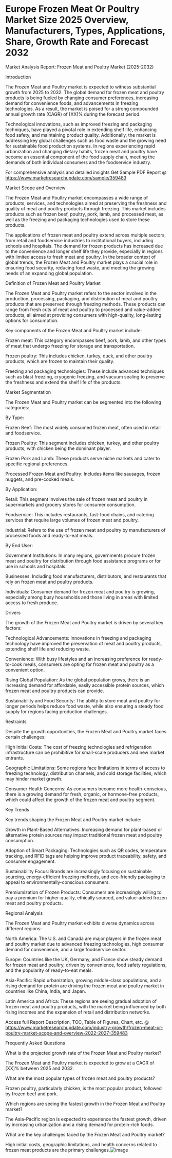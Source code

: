 # Europe Frozen Meat Or Poultry Market Size 2025 Overview, Manufacturers, Types, Applications, Share, Growth Rate and Forecast 2032
Market Analysis Report: Frozen Meat and Poultry Market (2025-2032)

Introduction

The Frozen Meat and Poultry market is expected to witness substantial growth from 2025 to 2032. The global demand for frozen meat and poultry products is being fueled by changing consumer preferences, increasing demand for convenience foods, and advancements in freezing technologies. As a result, the market is poised for a strong compounded annual growth rate (CAGR) of [XX]% during the forecast period.

Technological innovations, such as improved freezing and packaging techniques, have played a pivotal role in extending shelf life, enhancing food safety, and maintaining product quality. Additionally, the market is addressing key global challenges such as food waste and the growing need for sustainable food production systems. In regions experiencing rapid urbanization and changing dietary habits, frozen meat and poultry have become an essential component of the food supply chain, meeting the demands of both individual consumers and the foodservice industry.

For comprehensive analysis and detailed insights Get Sample PDF Report @ https://www.marketresearchupdate.com/sample/359483


Market Scope and Overview

The Frozen Meat and Poultry market encompasses a wide range of products, services, and technologies aimed at preserving the freshness and quality of meat and poultry products through freezing. This market includes products such as frozen beef, poultry, pork, lamb, and processed meat, as well as the freezing and packaging technologies used to store these products.

The applications of frozen meat and poultry extend across multiple sectors, from retail and foodservice industries to institutional buyers, including schools and hospitals. The demand for frozen products has increased due to the convenience and longer shelf life they provide, especially in regions with limited access to fresh meat and poultry. In the broader context of global trends, the Frozen Meat and Poultry market plays a crucial role in ensuring food security, reducing food waste, and meeting the growing needs of an expanding global population.

Definition of Frozen Meat and Poultry Market

The Frozen Meat and Poultry market refers to the sector involved in the production, processing, packaging, and distribution of meat and poultry products that are preserved through freezing methods. These products can range from fresh cuts of meat and poultry to processed and value-added products, all aimed at providing consumers with high-quality, long-lasting options for consumption.

Key components of the Frozen Meat and Poultry market include:

Frozen meat: This category encompasses beef, pork, lamb, and other types of meat that undergo freezing for storage and transportation.

Frozen poultry: This includes chicken, turkey, duck, and other poultry products, which are frozen to maintain their quality.

Freezing and packaging technologies: These include advanced techniques such as blast freezing, cryogenic freezing, and vacuum sealing to preserve the freshness and extend the shelf life of the products.

Market Segmentation

The Frozen Meat and Poultry market can be segmented into the following categories:

By Type:

Frozen Beef: The most widely consumed frozen meat, often used in retail and foodservice.

Frozen Poultry: This segment includes chicken, turkey, and other poultry products, with chicken being the dominant player.

Frozen Pork and Lamb: These products serve niche markets and cater to specific regional preferences.

Processed Frozen Meat and Poultry: Includes items like sausages, frozen nuggets, and pre-cooked meals.

By Application:

Retail: This segment involves the sale of frozen meat and poultry in supermarkets and grocery stores for consumer consumption.

Foodservice: This includes restaurants, fast-food chains, and catering services that require large volumes of frozen meat and poultry.

Industrial: Refers to the use of frozen meat and poultry by manufacturers of processed foods and ready-to-eat meals.

By End User:

Government Institutions: In many regions, governments procure frozen meat and poultry for distribution through food assistance programs or for use in schools and hospitals.

Businesses: Including food manufacturers, distributors, and restaurants that rely on frozen meat and poultry products.

Individuals: Consumer demand for frozen meat and poultry is growing, especially among busy households and those living in areas with limited access to fresh produce.

Drivers

The growth of the Frozen Meat and Poultry market is driven by several key factors:

Technological Advancements: Innovations in freezing and packaging technology have improved the preservation of meat and poultry products, extending shelf life and reducing waste.

Convenience: With busy lifestyles and an increasing preference for ready-to-cook meals, consumers are opting for frozen meat and poultry as a convenient option.

Rising Global Population: As the global population grows, there is an increasing demand for affordable, easily accessible protein sources, which frozen meat and poultry products can provide.

Sustainability and Food Security: The ability to store meat and poultry for longer periods helps reduce food waste, while also ensuring a steady food supply for regions facing production challenges.

Restraints

Despite the growth opportunities, the Frozen Meat and Poultry market faces certain challenges:

High Initial Costs: The cost of freezing technologies and refrigeration infrastructure can be prohibitive for small-scale producers and new market entrants.

Geographic Limitations: Some regions face limitations in terms of access to freezing technology, distribution channels, and cold storage facilities, which may hinder market growth.

Consumer Health Concerns: As consumers become more health-conscious, there is a growing demand for fresh, organic, or hormone-free products, which could affect the growth of the frozen meat and poultry segment.

Key Trends

Key trends shaping the Frozen Meat and Poultry market include:

Growth in Plant-Based Alternatives: Increasing demand for plant-based or alternative protein sources may impact traditional frozen meat and poultry consumption.

Adoption of Smart Packaging: Technologies such as QR codes, temperature tracking, and RFID tags are helping improve product traceability, safety, and consumer engagement.

Sustainability Focus: Brands are increasingly focusing on sustainable sourcing, energy-efficient freezing methods, and eco-friendly packaging to appeal to environmentally-conscious consumers.

Premiumization of Frozen Products: Consumers are increasingly willing to pay a premium for higher-quality, ethically sourced, and value-added frozen meat and poultry products.

Regional Analysis

The Frozen Meat and Poultry market exhibits diverse dynamics across different regions:

North America: The U.S. and Canada are major players in the frozen meat and poultry market due to advanced freezing technologies, high consumer demand for convenience, and a large foodservice sector.

Europe: Countries like the UK, Germany, and France show steady demand for frozen meat and poultry, driven by convenience, food safety regulations, and the popularity of ready-to-eat meals.

Asia-Pacific: Rapid urbanization, growing middle-class populations, and a rising demand for protein are driving the frozen meat and poultry market in countries like China, India, and Japan.

Latin America and Africa: These regions are seeing gradual adoption of frozen meat and poultry products, with the market being influenced by both rising incomes and the expansion of retail and distribution networks.

Access full Report Description, TOC, Table of Figures, Chart, etc. @ https://www.marketresearchupdate.com/industry-growth/frozen-meat-or-poultry-market-scope-and-overview-2022-2027-359483


Frequently Asked Questions

What is the projected growth rate of the Frozen Meat and Poultry market?

The Frozen Meat and Poultry market is expected to grow at a CAGR of [XX]% between 2025 and 2032.

What are the most popular types of frozen meat and poultry products?

Frozen poultry, particularly chicken, is the most popular product, followed by frozen beef and pork.

Which regions are seeing the fastest growth in the Frozen Meat and Poultry market?

The Asia-Pacific region is expected to experience the fastest growth, driven by increasing urbanization and a rising demand for protein-rich foods.

What are the key challenges faced by the Frozen Meat and Poultry market?

High initial costs, geographic limitations, and health concerns related to frozen meat products are the primary challenges.![image](https://github.com/user-attachments/assets/385e4385-0479-47f5-a383-8957657e3f61)
